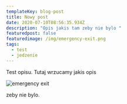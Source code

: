 ```yaml
---
templateKey: blog-post
title: Nowy post
date: 2020-07-10T08:56:35.934Z
description: "Opis jakis tam zeby nie bylo "
featuredpost: false
featuredimage: /img/emergency-exit.png
tags:
  - test
  - jedzenie
---
```

Test opisu. Tutaj wrzucamy jakis opis



![emergency exit](/img/emergency-exit.png "Emergency EXiT")

zeby nie bylo.